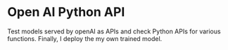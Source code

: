 # Open AI Python API
Test models served by openAI as APIs and check Python APIs for various functions. Finally, I deploy the my own trained model.
